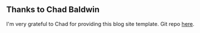 ## Thanks to Chad Baldwin

I'm very grateful to Chad for providing this blog site template. Git repo [here](https://github.com/chadbaldwin/simple-blog-bootstrap/).